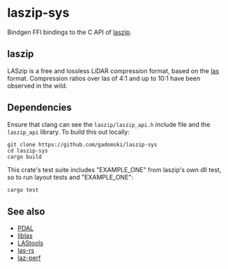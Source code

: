 # laszip-sys

Bindgen FFI bindings to the C API of [laszip](https://www.laszip.org/).

## laszip

LASzip is a free and lossless LiDAR compression format, based on the [las](https://www.asprs.org/committee-general/laser-las-file-format-exchange-activities.html) format.
Compression ratios over las of 4:1 and up to 10:1 have been observed in the wild.

## Dependencies

Ensure that clang can see the `laszip/laszip_api.h` include file and the `laszip_api` library.
To build this out locally:

```
git clone https://github.com/gadomski/laszip-sys
cd laszip-sys
cargo build
```

This crate's test suite includes "EXAMPLE_ONE" from laszip's own dll test, so to run layout tests and "EXAMPLE_ONE":

```bash
cargo test
```

## See also

- [PDAL](https://www.pdal.io/)
- [liblas](https://www.liblas.org/)
- [LAStools](https://rapidlasso.com/lastools/)
- [las-rs](https://github.com/gadomski/las-rs)
- [laz-perf](https://github.com/hobu/laz-perf)
